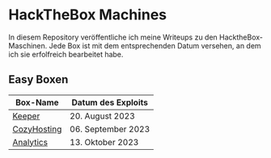 # HackTheBox Machines

In diesem Repository veröffentliche ich meine Writeups zu den HacktheBox-Maschinen. Jede Box ist mit dem entsprechenden Datum versehen, an dem ich sie erfolfreich bearbeitet habe.

## Easy Boxen

| Box-Name             | Datum des Exploits      |
|----------------------|-------------------------|
| [Keeper](https://github.com/Safen-A/Hacking-WriteUps/blob/main/HackTheBox%20Machines/Easy/Keeper.md)           | 20. August 2023    |
| [CozyHosting](https://github.com/Safen-A/Hacking-WriteUps/blob/main/HackTheBox%20Machines/Easy/CozyHosting.md) | 06. September 2023 |
| [Analytics](https://github.com/Safen-A/Hacking-WriteUps/blob/main/HackTheBox%20Machines/Easy/Analytics.md)     | 13. Oktober 2023   |
